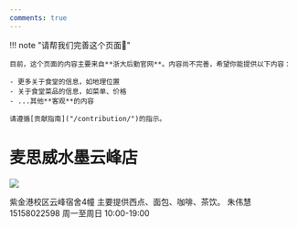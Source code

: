 ```yaml
---
comments: true
---
```


!!! note "请帮我们完善这个页面🙏"

    目前，这个页面的内容主要来自**浙大后勤官网**。内容尚不完善，希望你能提供以下内容：

    - 更多关于食堂的信息，如地理位置
    - 关于食堂菜品的信息，如菜单、价格
    - ...其他**客观**的内容

    请遵循[贡献指南]("/contribution/")的指示。

# 麦思威水墨云峰店 

![](https://zulg.zju.edu.cn/__local/4/53/C5/7FD8A027A095EF6CCE7AFD70EE8_618F20FE_2F59E.jpg)

紫金港校区云峰宿舍4幢
主要提供西点、面包、咖啡、茶饮。
朱伟慧
15158022598
周一至周日 10:00-19:00
